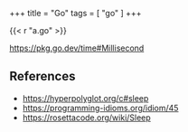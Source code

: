 +++
title = "Go"
tags = [ "go" ]
+++

{{< r "a.go" >}}

<https://pkg.go.dev/time#Millisecond>

## References

- <https://hyperpolyglot.org/c#sleep>
- <https://programming-idioms.org/idiom/45>
- <https://rosettacode.org/wiki/Sleep>
